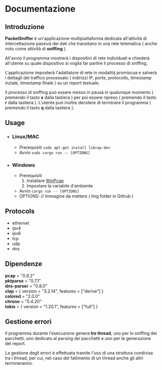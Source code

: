 # Documentazione

## Introduzione

**PacketSniffer** è un'applicazione multipiattaforma dedicata all'attività di intercettazione passiva dei dati che transitano in una rete telematica ( anche noto come attività di **sniffing** ).

All'avvio il programma mostrerà i dispositivi di rete individuati e chiederà all'utente su quale dispositivo si voglia far partire il processo di sniffing.

L'applicazione imposterà l'adattatore di rete in modalità promiscua e salverà i dettagli del traffico processato ( indirizzi IP, porte, protocollo, timestamp inziale, timestamp finale ) su un report testuale.

Il processo di sniffing può essere messo in pausa in qualunque momento ( premendo il tasto **s** dalla tastiera ) per poi essere ripreso ( premendo il tasto **r** dalla tastiera ). L'utente può inoltre decidere di terminare il programma ( premendo il tasto **q** dalla tastiera ).


## Usage

- ### Linux/MAC
    - Prerequisiti
      `sudo apt-get install libcap-dev`
    - Avvio
      `sudo cargo run -- [OPTIONS]`

- ### Windows
    - Prerequisiti
        1. Installare [WinPcap](https://www.winpcap.org/devel.htm)
        2. Impostare la variabile d'ambiente
    - Avvio
      `cargo run -- [OPTIONS]`
    - OPTIONS:
      // Immagine da mettere ( Img folder in Github )

## Protocols
- ethernet
- ipv4
- ipv6
- tcp
- udp
- dns


## Dipendenze
**pcap** = "0.9.2"  
**pktparse** = "0.7.1"  
**dns-parser** = "0.8.0"  
**clap** = { version = "3.2.14", features = ["derive"] }  
**colored** = "2.0.0"  
**chrono** = "0.4.20"  
**tokio** = { version = "1.20.1", features = ["full"] }

## Gestione errori 
Il programma durante l'esecuzione genera **tre thread**, uno per lo sniffing dei pacchetti, uno dedicato al parsing dei pacchetti e uno per la generazione del report.

La gestione degli errori è effettuata tramite l'uso di una struttura condivisa tra i thread, per cui, nel caso del fallimento di un thread anche gli altri termineranno.  

